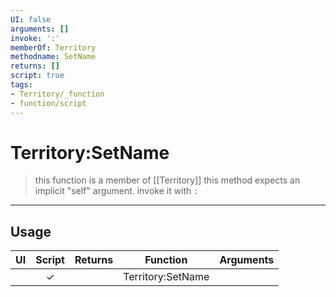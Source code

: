 ```yaml
---
UI: false
arguments: []
invoke: ':'
memberOf: Territory
methodname: SetName
returns: []
script: true
tags:
- Territory/_function
- function/script
---
```

# Territory:SetName
> this function is a member of [[Territory]]
> this method expects an implicit "self" argument. invoke it with `:`
-----
## Usage
|  UI | Script | Returns | Function | Arguments |
|:---:|:------:|-------:|:--------:|:---------|
| |✓||Territory:SetName||

